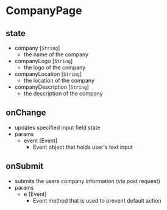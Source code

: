 # CompanyPage

## state

- company [`String`]
  - the name of the company
- companyLogo [`String`]
  - the logo of the company
- companyLocation [`String`]
  - the location of the company
- companyDescription [`String`]
  - the description of the company

## onChange

- updates specified input field state
- params
  - event [Event]
    - Event object that holds user's text input

## onSubmit

- submits the users company information (via post request)
- params
  - e [Event]
    - Event method that is used to prevent default action

